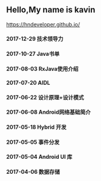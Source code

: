 ## Hello,My name is kavin

https://hndeveloper.github.io/

 
#### 2017-12-29 技术领导力
#### 2017-10-27 Java书单
#### 2017-08-03 RxJava使用介绍
#### 2017-07-20 AIDL
#### 2017-06-22 设计原理+设计模式
#### 2017-06-08 Android网络基础简介
#### 2017-05-18 Hybrid 开发
#### 2017-05-05 事件分发
#### 2017-05-04 Android UI 库
#### 2017-04-06 数据存储
